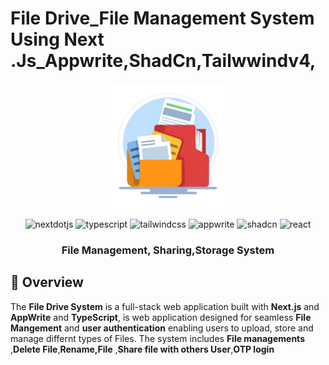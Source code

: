 #  File Drive_File Management System Using Next .Js_Appwrite,ShadCn,Tailwwindv4,
<p align="center">
  <img src="public/assets/images/file4.png" height="200" alt="Alt text" />
</p>
  <div align="center">
     <img src="https://img.shields.io/badge/-Next_JS-black?style=for-the-badge&logoColor=white&logo=nextdotjs&color=000000" alt="nextdotjs" />
    <img src="https://img.shields.io/badge/-TypeScript-black?style=for-the-badge&logoColor=white&logo=typescript&color=3178C6" alt="typescript" />
    <img src="https://img.shields.io/badge/-Tailwind_CSS-black?style=for-the-badge&logoColor=white&logo=tailwindcss&color=06B6D4" alt="tailwindcss" />
    <img src="https://img.shields.io/badge/-Appwrite-black?style=for-the-badge&logoColor=white&logo=appwrite&color=FD366E" alt="appwrite" />
      <img src="https://img.shields.io/badge/-shadcn-black?style=for-the-badge&logoColor=white&logo=shadcn&color=111111" alt="shadcn" />
  <img src="https://img.shields.io/badge/-React-black?style=for-the-badge&logoColor=white&logo=react&color=61DAFB" alt="react" />
  </div>
<h3 align="center">File Management, Sharing,Storage System</h3>




## 🌟 Overview
The **File Drive System** is a full-stack web application built with **Next.js** and  **AppWrite** and **TypeScript**, is web application designed for seamless **File Mangement** and **user authentication**  enabling users to upload, store and manage differnt types of Files. The system includes **File managements** ,**Delete File**,**Rename,File** ,**Share file with others User**,**OTP login**

